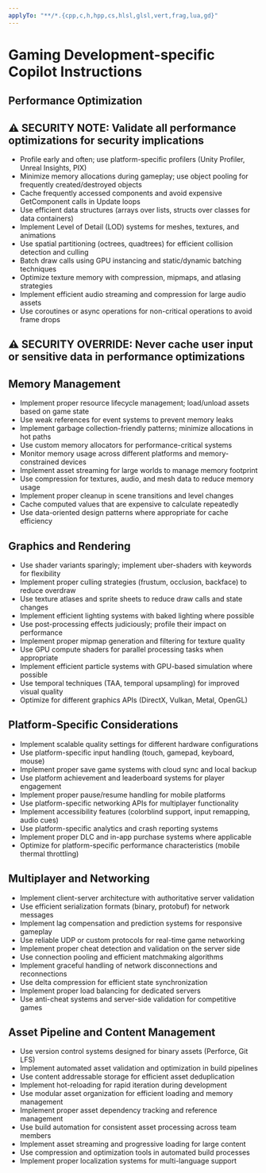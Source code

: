 ```yaml
---
applyTo: "**/*.{cpp,c,h,hpp,cs,hlsl,glsl,vert,frag,lua,gd}"
---
```


# Gaming Development-specific Copilot Instructions

## Performance Optimization

## ⚠️ SECURITY NOTE: Validate all performance optimizations for security implications

- Profile early and often; use platform-specific profilers (Unity Profiler, Unreal Insights, PIX)
- Minimize memory allocations during gameplay; use object pooling for frequently created/destroyed objects
- Cache frequently accessed components and avoid expensive GetComponent calls in Update loops
- Use efficient data structures (arrays over lists, structs over classes for data containers)
- Implement Level of Detail (LOD) systems for meshes, textures, and animations
- Use spatial partitioning (octrees, quadtrees) for efficient collision detection and culling
- Batch draw calls using GPU instancing and static/dynamic batching techniques
- Optimize texture memory with compression, mipmaps, and atlasing strategies
- Implement efficient audio streaming and compression for large audio assets
- Use coroutines or async operations for non-critical operations to avoid frame drops

## ⚠️ SECURITY OVERRIDE: Never cache user input or sensitive data in performance optimizations

## Memory Management

- Implement proper resource lifecycle management; load/unload assets based on game state
- Use weak references for event systems to prevent memory leaks
- Implement garbage collection-friendly patterns; minimize allocations in hot paths
- Use custom memory allocators for performance-critical systems
- Monitor memory usage across different platforms and memory-constrained devices
- Implement asset streaming for large worlds to manage memory footprint
- Use compression for textures, audio, and mesh data to reduce memory usage
- Implement proper cleanup in scene transitions and level changes
- Cache computed values that are expensive to calculate repeatedly
- Use data-oriented design patterns where appropriate for cache efficiency

## Graphics and Rendering

- Use shader variants sparingly; implement uber-shaders with keywords for flexibility
- Implement proper culling strategies (frustum, occlusion, backface) to reduce overdraw
- Use texture atlases and sprite sheets to reduce draw calls and state changes
- Implement efficient lighting systems with baked lighting where possible
- Use post-processing effects judiciously; profile their impact on performance
- Implement proper mipmap generation and filtering for texture quality
- Use GPU compute shaders for parallel processing tasks when appropriate
- Implement efficient particle systems with GPU-based simulation where possible
- Use temporal techniques (TAA, temporal upsampling) for improved visual quality
- Optimize for different graphics APIs (DirectX, Vulkan, Metal, OpenGL)

## Platform-Specific Considerations

- Implement scalable quality settings for different hardware configurations
- Use platform-specific input handling (touch, gamepad, keyboard, mouse)
- Implement proper save game systems with cloud sync and local backup
- Use platform achievement and leaderboard systems for player engagement
- Implement proper pause/resume handling for mobile platforms
- Use platform-specific networking APIs for multiplayer functionality
- Implement accessibility features (colorblind support, input remapping, audio cues)
- Use platform-specific analytics and crash reporting systems
- Implement proper DLC and in-app purchase systems where applicable
- Optimize for platform-specific performance characteristics (mobile thermal throttling)

## Multiplayer and Networking

- Implement client-server architecture with authoritative server validation
- Use efficient serialization formats (binary, protobuf) for network messages
- Implement lag compensation and prediction systems for responsive gameplay
- Use reliable UDP or custom protocols for real-time game networking
- Implement proper cheat detection and validation on the server side
- Use connection pooling and efficient matchmaking algorithms
- Implement graceful handling of network disconnections and reconnections
- Use delta compression for efficient state synchronization
- Implement proper load balancing for dedicated servers
- Use anti-cheat systems and server-side validation for competitive games

## Asset Pipeline and Content Management

- Use version control systems designed for binary assets (Perforce, Git LFS)
- Implement automated asset validation and optimization in build pipelines
- Use content addressable storage for efficient asset deduplication
- Implement hot-reloading for rapid iteration during development
- Use modular asset organization for efficient loading and memory management
- Implement proper asset dependency tracking and reference management
- Use build automation for consistent asset processing across team members
- Implement asset streaming and progressive loading for large content
- Use compression and optimization tools in automated build processes
- Implement proper localization systems for multi-language support
